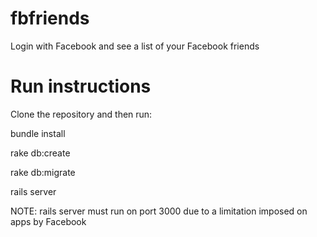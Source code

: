 fbfriends
=========

Login with Facebook and see a list of your Facebook friends


Run instructions
================

Clone the repository and then run:

bundle install

rake db:create

rake db:migrate

rails server

NOTE: rails server must run on port 3000 due to a limitation imposed on apps by Facebook

